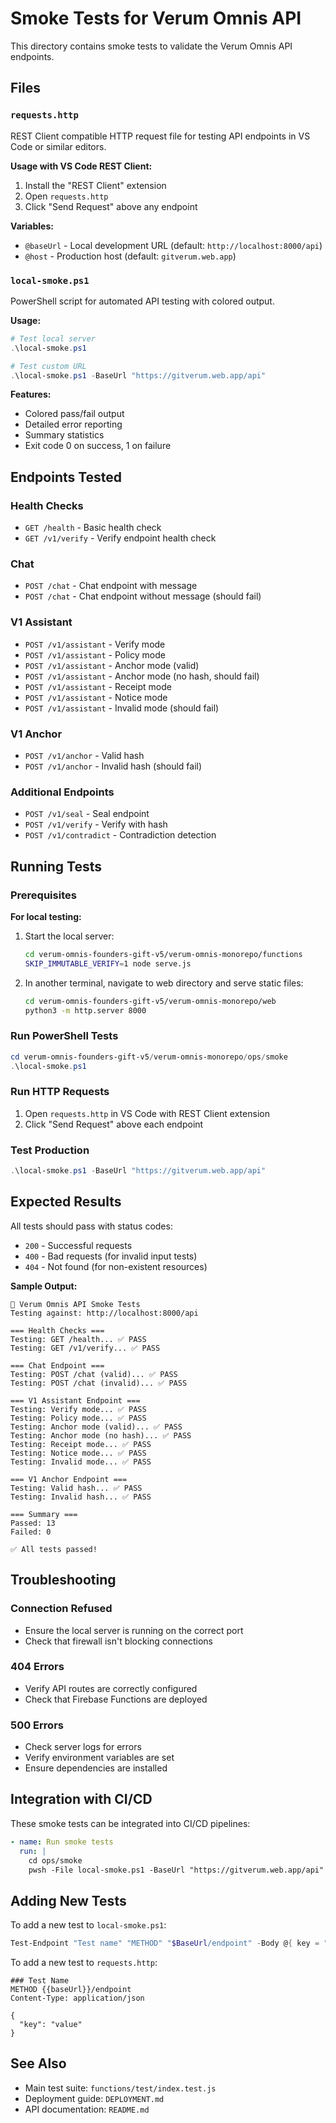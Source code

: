 # Smoke Tests for Verum Omnis API

This directory contains smoke tests to validate the Verum Omnis API endpoints.

## Files

### `requests.http`
REST Client compatible HTTP request file for testing API endpoints in VS Code or similar editors.

**Usage with VS Code REST Client:**
1. Install the "REST Client" extension
2. Open `requests.http`
3. Click "Send Request" above any endpoint

**Variables:**
- `@baseUrl` - Local development URL (default: `http://localhost:8000/api`)
- `@host` - Production host (default: `gitverum.web.app`)

### `local-smoke.ps1`
PowerShell script for automated API testing with colored output.

**Usage:**
```powershell
# Test local server
.\local-smoke.ps1

# Test custom URL
.\local-smoke.ps1 -BaseUrl "https://gitverum.web.app/api"
```

**Features:**
- Colored pass/fail output
- Detailed error reporting
- Summary statistics
- Exit code 0 on success, 1 on failure

## Endpoints Tested

### Health Checks
- `GET /health` - Basic health check
- `GET /v1/verify` - Verify endpoint health check

### Chat
- `POST /chat` - Chat endpoint with message
- `POST /chat` - Chat endpoint without message (should fail)

### V1 Assistant
- `POST /v1/assistant` - Verify mode
- `POST /v1/assistant` - Policy mode
- `POST /v1/assistant` - Anchor mode (valid)
- `POST /v1/assistant` - Anchor mode (no hash, should fail)
- `POST /v1/assistant` - Receipt mode
- `POST /v1/assistant` - Notice mode
- `POST /v1/assistant` - Invalid mode (should fail)

### V1 Anchor
- `POST /v1/anchor` - Valid hash
- `POST /v1/anchor` - Invalid hash (should fail)

### Additional Endpoints
- `POST /v1/seal` - Seal endpoint
- `POST /v1/verify` - Verify with hash
- `POST /v1/contradict` - Contradiction detection

## Running Tests

### Prerequisites

**For local testing:**
1. Start the local server:
   ```bash
   cd verum-omnis-founders-gift-v5/verum-omnis-monorepo/functions
   SKIP_IMMUTABLE_VERIFY=1 node serve.js
   ```

2. In another terminal, navigate to web directory and serve static files:
   ```bash
   cd verum-omnis-founders-gift-v5/verum-omnis-monorepo/web
   python3 -m http.server 8000
   ```

### Run PowerShell Tests

```powershell
cd verum-omnis-founders-gift-v5/verum-omnis-monorepo/ops/smoke
.\local-smoke.ps1
```

### Run HTTP Requests

1. Open `requests.http` in VS Code with REST Client extension
2. Click "Send Request" above each endpoint

### Test Production

```powershell
.\local-smoke.ps1 -BaseUrl "https://gitverum.web.app/api"
```

## Expected Results

All tests should pass with status codes:
- `200` - Successful requests
- `400` - Bad requests (for invalid input tests)
- `404` - Not found (for non-existent resources)

**Sample Output:**
```
🧪 Verum Omnis API Smoke Tests
Testing against: http://localhost:8000/api

=== Health Checks ===
Testing: GET /health... ✅ PASS
Testing: GET /v1/verify... ✅ PASS

=== Chat Endpoint ===
Testing: POST /chat (valid)... ✅ PASS
Testing: POST /chat (invalid)... ✅ PASS

=== V1 Assistant Endpoint ===
Testing: Verify mode... ✅ PASS
Testing: Policy mode... ✅ PASS
Testing: Anchor mode (valid)... ✅ PASS
Testing: Anchor mode (no hash)... ✅ PASS
Testing: Receipt mode... ✅ PASS
Testing: Notice mode... ✅ PASS
Testing: Invalid mode... ✅ PASS

=== V1 Anchor Endpoint ===
Testing: Valid hash... ✅ PASS
Testing: Invalid hash... ✅ PASS

=== Summary ===
Passed: 13
Failed: 0

✅ All tests passed!
```

## Troubleshooting

### Connection Refused
- Ensure the local server is running on the correct port
- Check that firewall isn't blocking connections

### 404 Errors
- Verify API routes are correctly configured
- Check that Firebase Functions are deployed

### 500 Errors
- Check server logs for errors
- Verify environment variables are set
- Ensure dependencies are installed

## Integration with CI/CD

These smoke tests can be integrated into CI/CD pipelines:

```yaml
- name: Run smoke tests
  run: |
    cd ops/smoke
    pwsh -File local-smoke.ps1 -BaseUrl "https://gitverum.web.app/api"
```

## Adding New Tests

To add a new test to `local-smoke.ps1`:

```powershell
Test-Endpoint "Test name" "METHOD" "$BaseUrl/endpoint" -Body @{ key = "value" } -ExpectedStatus 200
```

To add a new test to `requests.http`:

```http
### Test Name
METHOD {{baseUrl}}/endpoint
Content-Type: application/json

{
  "key": "value"
}
```

## See Also

- Main test suite: `functions/test/index.test.js`
- Deployment guide: `DEPLOYMENT.md`
- API documentation: `README.md`
